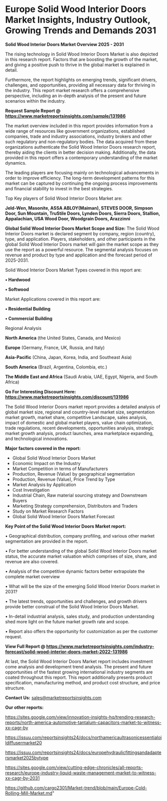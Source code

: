 # Europe Solid Wood Interior Doors Market Insights, Industry Outlook, Growing Trends and Demands 2031

<Strong> Solid Wood Interior Doors Market Overview 2025 - 2031</strong>

The rising technology in Solid Wood Interior Doors Market is also depicted in this research report. Factors that are boosting the growth of the market, and giving a positive push to thrive in the global market is explained in detail.

Furthermore, the report highlights on emerging trends, significant drivers, challenges, and opportunities, providing all necessary data for thriving in the industry. This report market research offers a comprehensive perspective, including an in-depth analysis of the present and future scenarios within the industry.

<strong>Request Sample Report @ <a href=https://www.marketreportsinsights.com/sample/131986>https://www.marketreportsinsights.com/sample/131986</a></strong>

The market overview included in this report provides information from a wide range of resources like government organizations, established companies, trade and industry associations, industry brokers and other such regulatory and non-regulatory bodies. The data acquired from these organizations authenticate the Solid Wood Interior Doors research report, thereby aiding the clients in better decision making. Additionally, the data provided in this report offers a contemporary understanding of the market dynamics.

The leading players are focusing mainly on technological advancements in order to improve efficiency. The long-term development patterns for this market can be captured by continuing the ongoing process improvements and financial stability to invest in the best strategies.

Top Key players of Solid Wood Interior Doors Market are:

<strong>Jeld-Wen, Masonite, ASSA ABLOY(Maiman), STEVES DOOR, Simpson Door, Sun Mountain, TruStile Doors, Lynden Doors, Sierra Doors, Stallion, Appalachian, USA Wood Door, Woodgrain Doors, Arazzinni</strong>

<strong><b>Global Solid Wood Interior Doors Market Scope and Size:</b></strong>
The Solid Wood Interior Doors market is declared segment by company, region (country), type, and application. Players, stakeholders, and other participants in the global Solid Wood Interior Doors market will gain the market scope as they use the report as a powerful resource. The segmental analysis focuses on revenue and product by type and application and the forecast period of 2025-2031.

Solid Wood Interior Doors Market Types covered in this report are:

<strong>• Hardwood

• Softwood</strong>

Market Applications covered in this report are:

<strong>• Residential Building

• Commercial Building</strong> 

Regional Analysis

<strong>North America</strong> (the United States, Canada, and Mexico)

<strong>Europe</strong> (Germany, France, UK, Russia, and Italy)

<strong>Asia-Pacific</strong> (China, Japan, Korea, India, and Southeast Asia)

<strong>South America</strong> (Brazil, Argentina, Colombia, etc.)

<strong>The Middle East and Africa</strong> (Saudi Arabia, UAE, Egypt, Nigeria, and South Africa)

<strong>Go For Interesting Discount Here: <a href=https://www.marketreportsinsights.com/discount/131986>https://www.marketreportsinsights.com/discount/131986</a></strong>

The Solid Wood Interior Doors market report provides a detailed analysis of global market size, regional and country-level market size, segmentation market growth, market share, competitive Landscape, sales analysis, impact of domestic and global market players, value chain optimization, trade regulations, recent developments, opportunities analysis, strategic market growth analysis, product launches, area marketplace expanding, and technological innovations.

<strong><b>Major factors covered in the report:</b></strong>
<ul>
  <li>Global Solid Wood Interior Doors Market </li>
  <li>Economic Impact on the Industry</li>
  <li>Market Competition in terms of Manufacturers</li>
  <li>Production, Revenue (Value) by geographical segmentation</li>
  <li>Production, Revenue (Value), Price Trend by Type</li>
  <li>Market Analysis by Application</li>
  <li>Cost Investigation</li>
  <li>Industrial Chain, Raw material sourcing strategy and Downstream Buyers</li>
  <li>Marketing Strategy comprehension, Distributors and Traders</li>
  <li>Study on Market Research Factors</li>
  <li>Global Solid Wood Interior Doors Market Forecast</li>
</ul>

<strong><b>Key Point of the Solid Wood Interior Doors Market report:</b></strong>

• Geographical distribution, company profiling, and various other market segmentation are provided in the report.

• For better understanding of the global Solid Wood Interior Doors market status, the accurate market valuation which comprises of size, share, and revenue are also covered.

• Analysis of the competitive dynamic factors better extrapolate the complete market overview

• What will be the size of the emerging Solid Wood Interior Doors market in 2031?

• The latest trends, opportunities and challenges, and growth drivers provide better construal of the Solid Wood Interior Doors Market.

• In-detail industrial analysis, sales study, and production understanding shed more light on the future market growth rate and scope.

• Report also offers the opportunity for customization as per the customer request.

<strong><b>View Full Report @ <a href=https://www.marketreportsinsights.com/industry-forecast/solid-wood-interior-doors-market-2022-131986>https://www.marketreportsinsights.com/industry-forecast/solid-wood-interior-doors-market-2022-131986</a></b></strong>


At last, the Solid Wood Interior Doors Market report includes investment come analysis and development trend analysis. The present and future opportunities of the fastest growing international industry segments are coated throughout this report. This report additionally presents product specification, manufacturing method, and product cost structure, and price structure.

<strong>Contact Us:</strong>
sales@marketreportsinsights.com

<strong>Our other reports:</strong>

<a href=https://sites.google.com/view/innovation-insights-hq/trending-research-reports/north-america-automotive-tantalum-capacitors-market-to-witness-xx-cagr-by>https://sites.google.com/view/innovation-insights-hq/trending-research-reports/north-america-automotive-tantalum-capacitors-market-to-witness-xx-cagr-by</a>

<a href=https://issuu.com/reportsinsights24/docs/northamericaultrasonicessentialoildiffusermarket20>https://issuu.com/reportsinsights24/docs/northamericaultrasonicessentialoildiffusermarket20</a>

<a href=https://issuu.com/reportsinsights24/docs/europehydraulicfittingsandadaptersmarket2025bytype>https://issuu.com/reportsinsights24/docs/europehydraulicfittingsandadaptersmarket2025bytype</a>

<a href=https://sites.google.com/view/cutting-edge-chronicles/all-reports-research/europe-industry-liquid-waste-management-market-to-witness-xx-cagr-by-2031>https://sites.google.com/view/cutting-edge-chronicles/all-reports-research/europe-industry-liquid-waste-management-market-to-witness-xx-cagr-by-2031</a>

<a href=https://github.com/cargo2301/Market-trend/blob/main/Europe-Cold-Rolling-Mill-Market.md>https://github.com/cargo2301/Market-trend/blob/main/Europe-Cold-Rolling-Mill-Market.md</a>"
